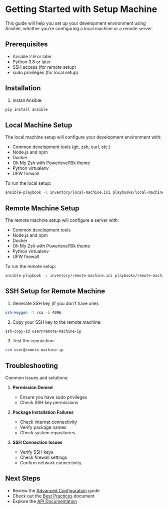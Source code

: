 # Getting Started with Setup Machine

This guide will help you set up your development environment using Ansible, whether you're configuring a local machine or a remote server.

## Prerequisites

- Ansible 2.9 or later
- Python 3.8 or later
- SSH access (for remote setup)
- sudo privileges (for local setup)

## Installation

1. Install Ansible:
```bash
pip install ansible
```

## Local Machine Setup

The local machine setup will configure your development environment with:
- Common development tools (git, zsh, curl, etc.)
- Node.js and npm
- Docker
- Oh My Zsh with Powerlevel10k theme
- Python virtualenv
- UFW firewall

To run the local setup:
```bash
ansible-playbook -i inventory/local-machine.ini playbooks/local-machine.yml
```

## Remote Machine Setup

The remote machine setup will configure a server with:
- Common development tools
- Node.js and npm
- Docker
- Oh My Zsh with Powerlevel10k theme
- Python virtualenv
- UFW firewall

To run the remote setup:
```bash
ansible-playbook -i inventory/remote-machine.ini playbooks/remote-machine.yml
```

## SSH Setup for Remote Machine

1. Generate SSH key (if you don't have one):
```bash
ssh-keygen -t rsa -b 4096
```

2. Copy your SSH key to the remote machine:
```bash
ssh-copy-id user@remote-machine-ip
```

3. Test the connection:
```bash
ssh user@remote-machine-ip
```

## Troubleshooting

Common issues and solutions:

1. **Permission Denied**
   - Ensure you have sudo privileges
   - Check SSH key permissions

2. **Package Installation Failures**
   - Check internet connectivity
   - Verify package names
   - Check system repositories

3. **SSH Connection Issues**
   - Verify SSH keys
   - Check firewall settings
   - Confirm network connectivity

## Next Steps

- Review the [Advanced Configuration](advanced-configuration.md) guide
- Check out the [Best Practices](best-practices.md) document
- Explore the [API Documentation](api-documentation.md) 